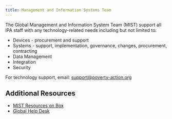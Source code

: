 ```yaml
---
title: Management and Information Systems Team
---
```


The Global Management and Information System Team (MIST) support all IPA staff with any
technology-related needs including but not limited to:

- Devices - procurement and support
- Systems - support, implementation, governance, changes, procurement, contracting
- Data Management
- Integration
- Security

For technology support, email:
[support@poverty-action.org](mailto:support@poverty-action.org)

## Additional Resources

- [MIST Resources on Box](https://ipastorage.box.com/v/it-resources)
- [Global Help Desk](https://poverty-action.my.site.com/support/s/topic/0TO1M00000052AzWAI/management-and-information-systems-technology-mist)
